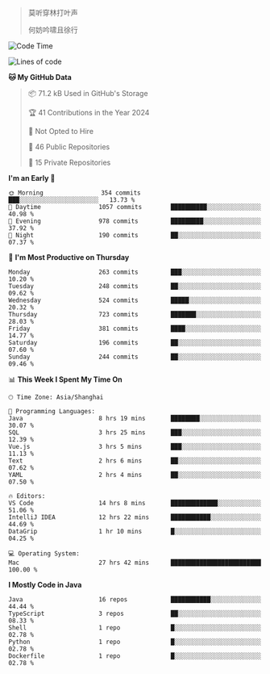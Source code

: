 > 莫听穿林打叶声
> 
> 何妨吟啸且徐行

<!-- ![Github Stats](https://github-readme-stats.vercel.app/api?username=catch6&count_private=true&show_icons=true&theme=gruvbox) -->

<!-- ![Top Langs](https://github-readme-stats.vercel.app/api/top-langs/?username=catch6&layout=compact) -->

<!--START_SECTION:waka-->
![Code Time](http://img.shields.io/badge/Code%20Time-1%2C355%20hrs%2027%20mins-blue)

![Lines of code](https://img.shields.io/badge/From%20Hello%20World%20I%27ve%20Written-9.4%20million%20lines%20of%20code-blue)

**🐱 My GitHub Data** 

> 📦 71.2 kB Used in GitHub's Storage 
 > 
> 🏆 41 Contributions in the Year 2024
 > 
> 🚫 Not Opted to Hire
 > 
> 📜 46 Public Repositories 
 > 
> 🔑 15 Private Repositories 
 > 
**I'm an Early 🐤** 

```text
🌞 Morning                354 commits         ███░░░░░░░░░░░░░░░░░░░░░░   13.73 % 
🌆 Daytime                1057 commits        ██████████░░░░░░░░░░░░░░░   40.98 % 
🌃 Evening                978 commits         █████████░░░░░░░░░░░░░░░░   37.92 % 
🌙 Night                  190 commits         ██░░░░░░░░░░░░░░░░░░░░░░░   07.37 % 
```
📅 **I'm Most Productive on Thursday** 

```text
Monday                   263 commits         ███░░░░░░░░░░░░░░░░░░░░░░   10.20 % 
Tuesday                  248 commits         ██░░░░░░░░░░░░░░░░░░░░░░░   09.62 % 
Wednesday                524 commits         █████░░░░░░░░░░░░░░░░░░░░   20.32 % 
Thursday                 723 commits         ███████░░░░░░░░░░░░░░░░░░   28.03 % 
Friday                   381 commits         ████░░░░░░░░░░░░░░░░░░░░░   14.77 % 
Saturday                 196 commits         ██░░░░░░░░░░░░░░░░░░░░░░░   07.60 % 
Sunday                   244 commits         ██░░░░░░░░░░░░░░░░░░░░░░░   09.46 % 
```


📊 **This Week I Spent My Time On** 

```text
🕑︎ Time Zone: Asia/Shanghai

💬 Programming Languages: 
Java                     8 hrs 19 mins       ████████░░░░░░░░░░░░░░░░░   30.07 % 
SQL                      3 hrs 25 mins       ███░░░░░░░░░░░░░░░░░░░░░░   12.39 % 
Vue.js                   3 hrs 5 mins        ███░░░░░░░░░░░░░░░░░░░░░░   11.13 % 
Text                     2 hrs 6 mins        ██░░░░░░░░░░░░░░░░░░░░░░░   07.62 % 
YAML                     2 hrs 4 mins        ██░░░░░░░░░░░░░░░░░░░░░░░   07.50 % 

🔥 Editors: 
VS Code                  14 hrs 8 mins       █████████████░░░░░░░░░░░░   51.06 % 
IntelliJ IDEA            12 hrs 22 mins      ███████████░░░░░░░░░░░░░░   44.69 % 
DataGrip                 1 hr 10 mins        █░░░░░░░░░░░░░░░░░░░░░░░░   04.25 % 

💻 Operating System: 
Mac                      27 hrs 42 mins      █████████████████████████   100.00 % 
```

**I Mostly Code in Java** 

```text
Java                     16 repos            ███████████░░░░░░░░░░░░░░   44.44 % 
TypeScript               3 repos             ██░░░░░░░░░░░░░░░░░░░░░░░   08.33 % 
Shell                    1 repo              █░░░░░░░░░░░░░░░░░░░░░░░░   02.78 % 
Python                   1 repo              █░░░░░░░░░░░░░░░░░░░░░░░░   02.78 % 
Dockerfile               1 repo              █░░░░░░░░░░░░░░░░░░░░░░░░   02.78 % 
```




<!--END_SECTION:waka-->
